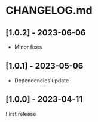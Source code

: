 # CHANGELOG.md

## [1.0.2] - 2023-06-06

- Minor fixes

## [1.0.1] - 2023-05-06

- Dependencies update

## [1.0.0] - 2023-04-11

First release